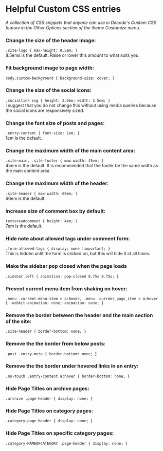 # Helpful Custom CSS entries
*A collection of CSS snippets that anyone can use in Decode's Custom CSS feature in the Other Options section of the theme Customize menu.*

### Change the size of the header image:
`.site-logo { max-height: 8.5em; }`<br>
8.5ems is the default. Raise or lower this amount to what suits you.

### Fit background image to page width:
`body.custom-background { background-size: cover; }`

### Change the size of the social icons:
`.sociallink svg { height: 2.5em; width: 2.5em; }`<br>
I suggest that you do not change this without using media queries because the social icons are responsively sized.

### Change the font size of posts and pages:
`.entry-content { font-size: 1em; }`<br>
1em is the default.

### Change the maximum width of the main content area:
`.site-main, .site-footer { max-width: 45em; }`<br>
45em is the default. It is recommended that the footer be the same width as the main content area.

### Change the maximum width of the header:
`.site-header { max-width: 60em; }`<br>
60em is the default.

### Increase size of comment box by default:
`textarea#comment { height: 4em; }`<br>
7em is the default.

### Hide note about allowed tags under comment form:
`.form-allowed-tags { display: none !important; }`<br>
This is hidden until the form is clicked on, but this will hide it at all times.

### Make the sidebar pop closed when the page loads
`.sidebar.left {
	animation: pop-closed 0.75s 0.75s;
}`

### Prevent current menu item from shaking on hover:
`.menu .current-menu-item > a:hover,
.menu .current_page_item > a:hover {
	-webkit-animation: none;
	animation: none;
}`

### Remove the border between the header and the main section of the site:
`.site-header { border-bottom: none; }`

### Remove the the border from below posts:
`.post .entry-meta { border-bottom: none; }`

### Remove the the border under hovered links in an entry:
`.no-touch .entry-content a:hover { border-bottom: none; }`

### Hide Page Titles on archive pages:
`.archive .page-header { display: none; }`

### Hide Page Titles on category pages:
`.category.page-header { display: none; }`

### Hide Page Titles on specific category pages:
`.category-NAMEOFCATEGORY .page-header { display: none; }`

